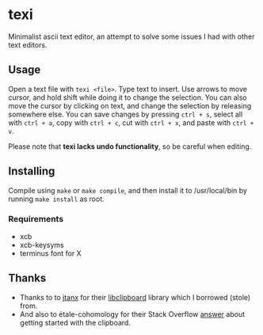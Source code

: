 # texi
Minimalist ascii text editor, an attempt to solve some
issues I had with other text editors.

## Usage
Open a text file with `texi <file>`. Type text to insert. 
Use arrows to move cursor, and hold shift while doing it
to change the selection. You can also move the cursor by
clicking on text, and change the selection by releasing
somewhere else. You can save changes by pressing `ctrl + s`,
select all with `ctrl + a`, copy with `ctrl + c`, cut with
`ctrl + x`, and paste with `ctrl + v`. 

Please note that **texi lacks undo functionality**, so be careful when editing.

## Installing
Compile using `make` or `make compile`, and then install
it to /usr/local/bin by running `make install` as root.

### Requirements
- xcb
- xcb-keysyms
- terminus font for X

## Thanks
- Thanks to to [jtanx](https://github.com/jtanx) for their [libclipboard](https://github.com/jtanx/libclipboard) library which I borrowed (stole) from.
- And also to étale-cohomology for their Stack Overflow [answer](https://stackoverflow.com/a/72977399) about getting started with the clipboard.
